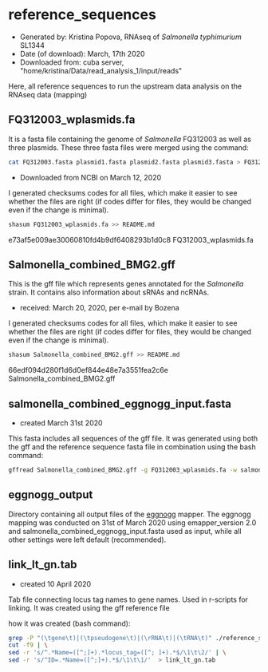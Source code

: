 # reference_sequences

- Generated by: Kristina Popova, RNAseq of *Salmonella typhimurium* SL1344
- Date (of download): March, 17th 2020
- Downloaded from: cuba server, "home/kristina/Data/read_analysis_1/input/reads"



Here, all reference sequences to run the upstream data analysis on the RNAseq data (mapping)  



## FQ312003_wplasmids.fa

It is a fasta file containing the genome of *Salmonella* FQ312003 as well as three plasmids. These three fasta files were merged using the command:

```bash
cat FQ312003.fasta plasmid1.fasta plasmid2.fasta plasmid3.fasta > FQ312003_wplasmids.fa
```



- Downloaded from NCBI on March 12, 2020

I generated checksums codes for all files, which make it easier to see whether the files are right (if codes differ for files, they would be changed even if the change is minimal).

```bash
shasum FQ312003_wplasmids.fa >> README.md
```

e73af5e009ae30060810fd4b9df6408293b1d0c8  FQ312003_wplasmids.fa

## Salmonella_combined_BMG2.gff

This is the gff file which represents genes annotated for the *Salmonella* strain. It contains also information about sRNAs and ncRNAs.

-  received: March 20, 2020, per e-mail by Bozena

I generated checksums codes for all files, which make it easier to see whether the files are right (if codes differ for files, they would be changed even if the change is minimal).

```bash
shasum Salmonella_combined_BMG2.gff >> README.md
```


66edf094d280f1d6d0ef844e48e7a3551fea2c6e  Salmonella_combined_BMG2.gff



## salmonella_combined_eggnogg_input.fasta

- created March 31st 2020

This fasta includes all sequences of the gff file. It was generated using both the gff and the reference sequence fasta file in combination using the bash command:

```bash
gffread Salmonella_combined_BMG2.gff -g FQ312003_wplasmids.fa -w salmonella_combined_eggnogg_input.fasta
```



## eggnogg_output

Directory containing all output files of the [eggnogg](http://eggnog-mapper.embl.de/MM_l0bi7wqt/) mapper. The eggnogg mapping was conducted on 31st of March 2020  using emapper_version 2.0 and salmonella_combined_eggnogg_input.fasta used as input, while all other settings were left default (recommended). 



## link_lt_gn.tab

- created 10 April 2020

Tab file connecting locus tag names to gene names. Used in r-scripts for linking. It was created using the gff reference file 

how it was created (bash command):

```bash
grep -P "(\tgene\t)|(\tpseudogene\t)|(\rRNA\t)|(\tRNA\t)" ./reference_sequences/FQ312003.1.gff |\
cut -f9 | \
sed -r 's/^.*Name=([^;]+).*locus_tag=([^; ]+).*$/\1\t\2/' | \
sed -r 's/^ID=.*Name=([^;]+).*$/\1\t\1/'  > link_lt_gn.tab
```

